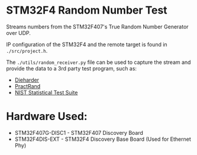 # STM32F4 Random Number Test

Streams numbers from the STM32F407's True Random Number Generator over UDP.

IP configuration of the STM32F4 and the remote target is found in `./src/project.h`.

The `./utils/random_receiver.py` file can be used to capture the stream and
provide the data to a 3rd party test program, such as:

* [Dieharder](https://www.phy.duke.edu/~rgb/General/dieharder.php)
* [PractRand](http://pracrand.sourceforge.net/)
* [NIST Statistical Test Suite](http://csrc.nist.gov/groups/ST/toolkit/rng/documentation_software.html)


# Hardware Used:

* STM32F407G-DISC1 - STM32F407 Discovery Board 
* STM32F4DIS-EXT   - STM32F4 Discovery Base Board (Used for Ethernet Phy)

